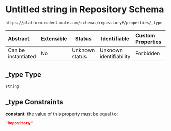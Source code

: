 # Untitled string in Repository Schema

```txt
https://platform.codeclimate.com/schemas/repository#/properties/_type
```




| Abstract            | Extensible | Status         | Identifiable            | Custom Properties | Additional Properties | Access Restrictions | Defined In                                                                                   |
| :------------------ | ---------- | -------------- | ----------------------- | :---------------- | --------------------- | ------------------- | -------------------------------------------------------------------------------------------- |
| Can be instantiated | No         | Unknown status | Unknown identifiability | Forbidden         | Allowed               | none                | [Repository.schema.json\*](../../spec/schemas/Repository.schema.json "open original schema") |

## \_type Type

`string`

## \_type Constraints

**constant**: the value of this property must be equal to:

```json
"Repository"
```
